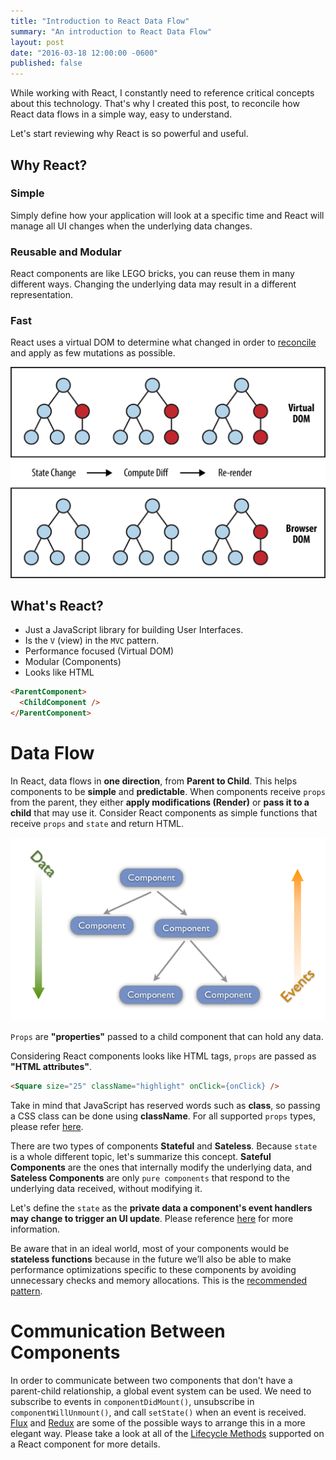 ```yaml
---
title: "Introduction to React Data Flow"
summary: "An introduction to React Data Flow"
layout: post
date: "2016-03-18 12:00:00 -0600"
published: false
---
```

While working with React, I constantly need to reference critical concepts about this technology. That's why I created this post, to reconcile how React data flows in a simple way, easy to understand.

Let's start reviewing why React is so powerful and useful.

## Why React?

### Simple
Simply define how your application will look at a specific time and React will manage all UI changes when the underlying data changes.

### Reusable and Modular

React components are like LEGO bricks, you can reuse them in many different ways. Changing the underlying data may result in a different representation.

### Fast

React uses a virtual DOM to determine what changed in order to [reconcile](https://facebook.github.io/react/docs/reconciliation.html) and apply as few mutations as possible.

![React Virtual Dom](/assets/posts/2016-04-01/react-virtual-dom.png)

## What's React?

* Just a JavaScript library for building User Interfaces.
* Is the `V` (view) in the `MVC` pattern.
* Performance focused (Virtual DOM)
* Modular (Components)
* Looks like HTML

```html
<ParentComponent>
  <ChildComponent />
</ParentComponent>
```

# Data Flow

In React, data flows in **one direction**, from **Parent to Child**.  This helps components to be **simple** and **predictable**.  When components receive `props` from the parent, they either **apply modifications (Render)** or **pass it to a child** that may use it. Consider React components as simple functions that receive `props` and `state` and return HTML.

![React Data Flow](/assets/posts/2016-04-01/react-data-flow.png)

`Props` are **"properties"** passed to a child component that can hold any data.

Considering React components looks like HTML tags, `props` are passed as **"HTML attributes"**.

```html
<Square size="25" className="highlight" onClick={onClick} />
```

Take in mind that JavaScript has reserved words such as **class**, so passing a CSS class can be done using **className**. For all supported `props` types, please refer [here](https://facebook.github.io/react/docs/reusable-components.html#prop-validation).

There are two types of components **Stateful** and **Sateless**.  Because `state` is a whole different topic, let's summarize this concept.  **Sateful Components** are the ones that internally modify the underlying data, and **Sateless Components** are only `pure components` that respond to the underlying data received, without modifying it.

Let's define the `state` as the **private data a component's event handlers may change to trigger an UI update**. Please reference [here](https://facebook.github.io/react/docs/interactivity-and-dynamic-uis.html#how-state-works) for more information.

Be aware that in an ideal world, most of your components would be **stateless functions** because in the future we’ll also be able to make performance optimizations specific to these components by avoiding unnecessary checks and memory allocations. This is the [recommended pattern](https://facebook.github.io/react/docs/reusable-components.html#stateless-functions).

# Communication Between Components

In order to communicate between two components that don't have a parent-child relationship, a global event system can be used. We need to subscribe to events in `componentDidMount()`, unsubscribe in `componentWillUnmount()`, and call `setState()` when an event is received.  [Flux](https://facebook.github.io/flux/docs/overview.html) and [Redux](http://redux.js.org/index.html) are some of the possible ways to arrange this in a more elegant way.  Please take a look at all of the [Lifecycle Methods](https://facebook.github.io/react/docs/component-specs.html#lifecycle-methods) supported on a React component for more details.
